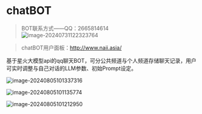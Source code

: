 # chatBOT
> BOT联系方式——QQ：2665814614<br>
> ![image-20240731122323764](https://typora-picturelib.oss-cn-beijing.aliyuncs.com/image-20240731122323764.png)

> chatBOT用户面板：http://www.naii.asia/

基于星火大模型api的qq聊天BOT，可分公共频道与个人频道存储聊天记录，用户可实时调整与自己对话的LLM参数、初始Prompt设定。

![image-20240805101337316](https://typora-picturelib.oss-cn-beijing.aliyuncs.com/image-20240811225226286.png)

![image-20240805101135774](https://typora-picturelib.oss-cn-beijing.aliyuncs.com/image-20240805101135774.png)

![image-20240805101212950](https://typora-picturelib.oss-cn-beijing.aliyuncs.com/image-20240805101212950.png)
